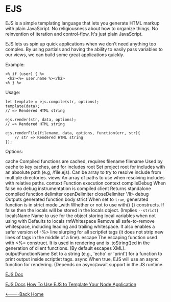 # EJS

 EJS is a simple templating language that lets you generate HTML markup with plain JavaScript. No religiousness about how to organize things. No reinvention of iteration and control-flow. It's just plain JavaScript.

 EJS lets us spin up quick applications when we don’t need anything too complex. By using partials and having the ability to easily pass variables to our views, we can build some great applications quickly.

 Example:

 ```
 <% if (user) { %>
  <h2><%= user.name %></h2>
<% } %>
```

Usage:

```
let template = ejs.compile(str, options);
template(data);
// => Rendered HTML string

ejs.render(str, data, options);
// => Rendered HTML string

ejs.renderFile(filename, data, options, function(err, str){
    // str => Rendered HTML string
});

```
Options:

cache Compiled functions are cached, requires filename
filename Used by cache to key caches, and for includes
root Set project root for includes with an absolute path (e.g, /file.ejs). Can be array to try to resolve include from multiple directories.
views An array of paths to use when resolving includes with relative paths.
context Function execution context
compileDebug When false no debug instrumentation is compiled
client Returns standalone compiled function
delimiter
openDelimiter
closeDelimiter '/li>
debug Outputs generated function body
strict When set to `true`, generated function is in strict mode
_with Whether or not to use with() {} constructs. If false then the locals will be stored in the locals object. (Implies `--strict`)
localsName Name to use for the object storing local variables when not using with Defaults to locals
rmWhitespace Remove all safe-to-remove whitespace, including leading and trailing whitespace. It also enables a safer version of -%> line slurping for all scriptlet tags (it does not strip new lines of tags in the middle of a line).
escape The escaping function used with <%= construct. It is used in rendering and is .toString()ed in the generation of client functions. (By default escapes XML).
outputFunctionName Set to a string (e.g., 'echo' or 'print') for a function to print output inside scriptlet tags.
async When true, EJS will use an async function for rendering. (Depends on async/await support in the JS runtime.

[EJS Doc](https://ejs.co/#docs)



 [EJS Docs](https://ejs.co/)
 [How To Use EJS to Template Your Node Application](https://www.digitalocean.com/community/tutorials/how-to-use-ejs-to-template-your-node-application)



[<----Back Home](../README.md)